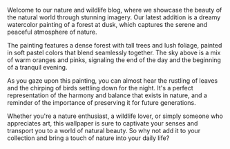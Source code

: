 <!--
Write me content for website with wallpaper "A dreamy watercolor painting of a forest at dusk for a nature or wildlife blog"
-->

<!--font:Poppins.-->

Welcome to our nature and wildlife blog, where we showcase the beauty of the natural world through stunning imagery. Our latest addition is a dreamy watercolor painting of a forest at dusk, which captures the serene and peaceful atmosphere of nature.

The painting features a dense forest with tall trees and lush foliage, painted in soft pastel colors that blend seamlessly together. The sky above is a mix of warm oranges and pinks, signaling the end of the day and the beginning of a tranquil evening.

As you gaze upon this painting, you can almost hear the rustling of leaves and the chirping of birds settling down for the night. It's a perfect representation of the harmony and balance that exists in nature, and a reminder of the importance of preserving it for future generations.

Whether you're a nature enthusiast, a wildlife lover, or simply someone who appreciates art, this wallpaper is sure to captivate your senses and transport you to a world of natural beauty. So why not add it to your collection and bring a touch of nature into your daily life?
